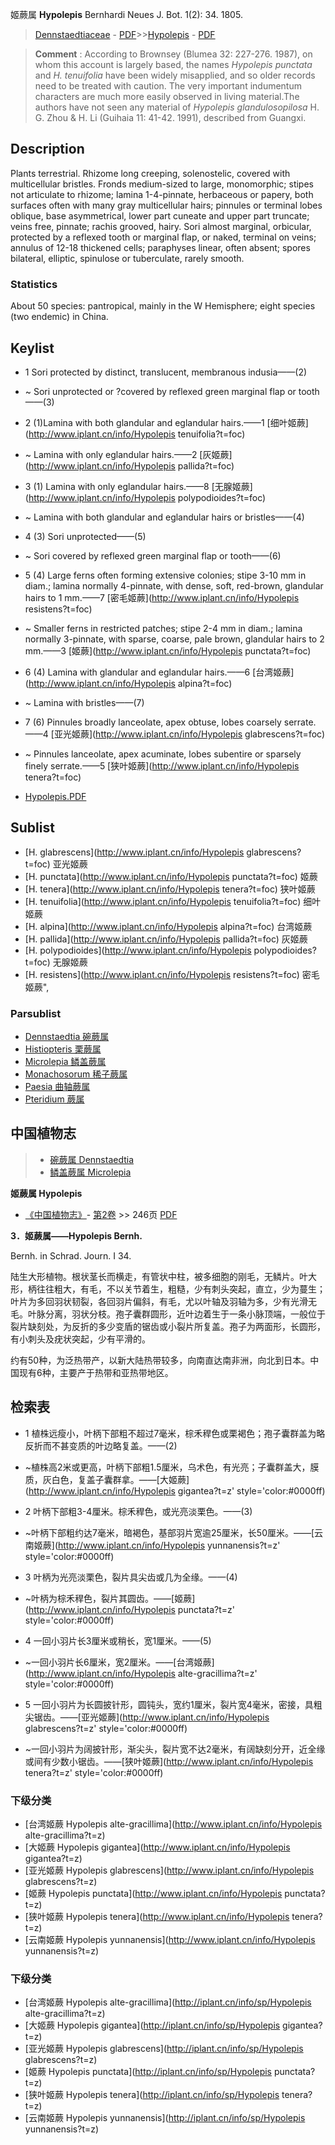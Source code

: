 姬蕨属 **Hypolepis** Bernhardi Neues J. Bot. 1(2): 34. 1805.

> [Dennstaedtiaceae](http://www.iplant.cn/info/Dennstaedtiaceae?t=foc) - [PDF](http://www.iplant.cn/foc/pdf/Dennstaedtiaceae.pdf)>>[Hypolepis](http://www.iplant.cn/info/Hypolepis?t=foc) - [PDF](http://www.iplant.cn/foc/pdf/Hypolepis.pdf)

> **Comment** : 
> According to Brownsey (Blumea 32: 227-276. 1987), on whom this account is largely based, the names *Hypolepis punctata* and *H. tenuifolia* have been widely misapplied, and so older records need to be treated with caution. The very important indumentum characters are much more easily observed in living material.The authors have not seen any material of *Hypolepis glandulosopilosa* H. G. Zhou & H. Li (Guihaia 11: 41-42. 1991), described from Guangxi.

## Description

Plants terrestrial. Rhizome long creeping, solenostelic, covered with multicellular bristles. Fronds medium-sized to large, monomorphic; stipes not articulate to rhizome; lamina 1-4-pinnate, herbaceous or papery, both surfaces often with many gray multicellular hairs; pinnules or terminal lobes oblique, base asymmetrical, lower part cuneate and upper part truncate; veins free, pinnate; rachis grooved, hairy. Sori almost marginal, orbicular, protected by a reflexed tooth or marginal flap, or naked, terminal on veins; annulus of 12-18 thickened cells; paraphyses linear, often absent; spores bilateral, elliptic, spinulose or tuberculate, rarely smooth.

### Statistics
About 50 species: pantropical, mainly in the W Hemisphere; eight species (two endemic) in China.

## Keylist

* 1 Sori protected by distinct, translucent, membranous indusia——(2)
* ~ Sori unprotected or ?covered by reflexed green marginal flap or tooth——(3)

* 2 (1)Lamina with both glandular and eglandular hairs.——1  [细叶姬蕨](http://www.iplant.cn/info/Hypolepis tenuifolia?t=foc)
* ~ Lamina with only eglandular hairs.——2  [灰姬蕨](http://www.iplant.cn/info/Hypolepis pallida?t=foc)

* 3 (1) Lamina with only eglandular hairs.——8  [无腺姬蕨](http://www.iplant.cn/info/Hypolepis polypodioides?t=foc)
* ~ Lamina with both glandular and eglandular hairs or bristles——(4)

* 4 (3) Sori unprotected——(5)
* ~ Sori covered by reflexed green marginal flap or tooth——(6)

* 5 (4) Large ferns often forming extensive colonies; stipe 3-10 mm in diam.; lamina normally 4-pinnate, with dense, soft, red-brown, glandular hairs to 1 mm.——7  [密毛姬蕨](http://www.iplant.cn/info/Hypolepis resistens?t=foc)
* ~ Smaller ferns in restricted patches; stipe 2-4 mm in diam.; lamina normally 3-pinnate, with sparse, coarse, pale brown, glandular hairs to 2 mm.——3  [姬蕨](http://www.iplant.cn/info/Hypolepis punctata?t=foc)

* 6 (4) Lamina with glandular and eglandular hairs.——6  [台湾姬蕨](http://www.iplant.cn/info/Hypolepis alpina?t=foc)
* ~ Lamina with bristles——(7)

* 7 (6) Pinnules broadly lanceolate, apex obtuse, lobes coarsely serrate.——4  [亚光姬蕨](http://www.iplant.cn/info/Hypolepis glabrescens?t=foc)
* ~ Pinnules lanceolate, apex acuminate, lobes subentire or sparsely finely serrate.——5  [狭叶姬蕨](http://www.iplant.cn/info/Hypolepis tenera?t=foc)

* [Hypolepis.PDF](http://www.iplant.cn/foc/pdf/Hypolepis.pdf)

## Sublist

* [H.  glabrescens](http://www.iplant.cn/info/Hypolepis glabrescens?t=foc)
 亚光姬蕨
* [H.  punctata](http://www.iplant.cn/info/Hypolepis punctata?t=foc)
 姬蕨
* [H.  tenera](http://www.iplant.cn/info/Hypolepis tenera?t=foc)
 狭叶姬蕨
* [H.  tenuifolia](http://www.iplant.cn/info/Hypolepis tenuifolia?t=foc)
 细叶姬蕨
* [H.  alpina](http://www.iplant.cn/info/Hypolepis alpina?t=foc)
 台湾姬蕨
* [H.  pallida](http://www.iplant.cn/info/Hypolepis pallida?t=foc)
 灰姬蕨
* [H.  polypodioides](http://www.iplant.cn/info/Hypolepis polypodioides?t=foc)
 无腺姬蕨
* [H.  resistens](http://www.iplant.cn/info/Hypolepis resistens?t=foc) 密毛姬蕨",

### Parsublist

* [Dennstaedtia  碗蕨属](http://www.iplant.cn/info/Dennstaedtia?t=foc)
* [Histiopteris  栗蕨属](http://www.iplant.cn/info/Histiopteris?t=foc)
* [Microlepia  鳞盖蕨属](http://www.iplant.cn/info/Microlepia?t=foc)
* [Monachosorum  稀子蕨属](http://www.iplant.cn/info/Monachosorum?t=foc)
* [Paesia  曲轴蕨属](http://www.iplant.cn/info/Paesia?t=foc)
* [Pteridium  蕨属](http://www.iplant.cn/info/Pteridium?t=foc)

## 中国植物志

> * [碗蕨属  Dennstaedtia](http://www.iplant.cn/info/Dennstaedtia?t=z)
> * [鳞盖蕨属  Microlepia](http://www.iplant.cn/info/Microlepia?t=z)

**姬蕨属 Hypolepis**

* [《中国植物志》](http://www.iplant.cn/frps)- [第2卷](http://www.iplant.cn/frps/vol/2) >> 246页 [PDF](http://www.iplant.cn/frps/pdf/2/246y.pdf)

**3．姬蕨属——Hypolepis Bernh.**

Bernh. in Schrad. Journ. I 34.

陆生大形植物。根状茎长而横走，有管状中柱，被多细胞的刚毛，无鳞片。叶大形，柄往往粗大，有毛，不以关节着生，粗糙，少有刺头突起，直立，少为蔓生；叶片为多回羽状韧裂，各回羽片偏斜，有毛，尤以叶轴及羽轴为多，少有光滑无毛。叶脉分离，羽状分枝。孢子囊群圆形，近叶边着生于一条小脉顶端，一般位于裂片缺刻处，为反折的多少变盾的锯齿或小裂片所复盖。孢子为两面形，长圆形，有小刺头及疣状突起，少有平滑的。

约有50种，为泛热带产，以新大陆热带较多，向南直达南非洲，向北到日本。中国现有6种，主要产于热带和亚热带地区。

## 检索表

* 1 植株远瘦小，叶柄下部粗不超过7毫米，棕禾稈色或栗褐色；孢子囊群盖为略反折而不甚变质的叶边略复盖。——(2)
* ~植株高2米或更高，叶柄下部粗1.5厘米，乌术色，有光亮；子囊群盖大，膜质，灰白色，复盖子囊群拿。——[大姬蕨](http://www.iplant.cn/info/Hypolepis gigantea?t=z'  style='color:#0000ff)

* 2 叶柄下部粗3-4厘米。棕禾稈色，或光亮淡栗色。——(3)
* ~叶柄下部粗约达7毫米，暗褐色，基部羽片宽逾25厘米，长50厘米。——[云南姬蕨](http://www.iplant.cn/info/Hypolepis yunnanensis?t=z'  style='color:#0000ff)

* 3 叶柄为光亮淡栗色，裂片具尖齿或几为全缘。——(4)
* ~叶柄为棕禾稈色，裂片其圆齿。——[姬蕨](http://www.iplant.cn/info/Hypolepis punctata?t=z'  style='color:#0000ff)

* 4 一回小羽片长3厘米或稍长，宽1厘米。——(5)
* ~一回小羽片长6厘米，宽2厘米。——[台湾姬蕨](http://www.iplant.cn/info/Hypolepis alte-gracillima?t=z'  style='color:#0000ff)

* 5 一回小羽片为长圆披针形，圆钝头，宽约1厘米，裂片宽4毫米，密接，具粗尖锯齿。——[亚光姬蕨](http://www.iplant.cn/info/Hypolepis glabrescens?t=z'  style='color:#0000ff)

* ~一回小羽片为阔披针形，渐尖头，裂片宽不达2毫米，有阔缺刻分开，近全缘或间有少数小锯齿。——[狭叶姬蕨](http://www.iplant.cn/info/Hypolepis tenera?t=z'  style='color:#0000ff)

### 下级分类
* [台湾姬蕨  Hypolepis alte-gracillima](http://www.iplant.cn/info/Hypolepis alte-gracillima?t=z)
* [大姬蕨  Hypolepis gigantea](http://www.iplant.cn/info/Hypolepis gigantea?t=z)
* [亚光姬蕨  Hypolepis glabrescens](http://www.iplant.cn/info/Hypolepis glabrescens?t=z)
* [姬蕨  Hypolepis punctata](http://www.iplant.cn/info/Hypolepis punctata?t=z)
* [狭叶姬蕨  Hypolepis tenera](http://www.iplant.cn/info/Hypolepis tenera?t=z)
* [云南姬蕨  Hypolepis yunnanensis](http://www.iplant.cn/info/Hypolepis yunnanensis?t=z)

### 下级分类
* [台湾姬蕨  Hypolepis alte-gracillima](http://iplant.cn/info/sp/Hypolepis alte-gracillima?t=z)
* [大姬蕨  Hypolepis gigantea](http://iplant.cn/info/sp/Hypolepis gigantea?t=z)
* [亚光姬蕨  Hypolepis glabrescens](http://iplant.cn/info/sp/Hypolepis glabrescens?t=z)
* [姬蕨  Hypolepis punctata](http://iplant.cn/info/sp/Hypolepis punctata?t=z)
* [狭叶姬蕨  Hypolepis tenera](http://iplant.cn/info/sp/Hypolepis tenera?t=z)
* [云南姬蕨  Hypolepis yunnanensis](http://iplant.cn/info/sp/Hypolepis yunnanensis?t=z)
